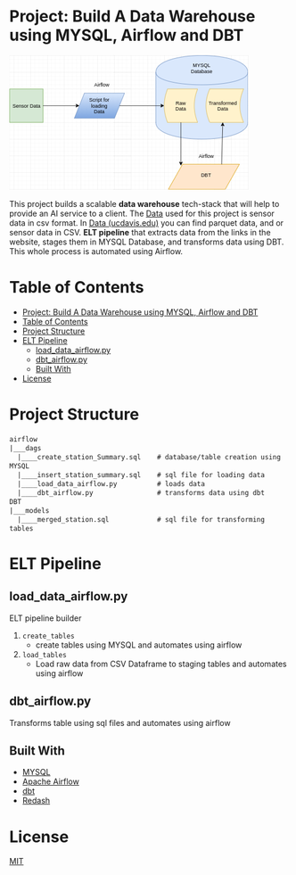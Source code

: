 # Project: Build A Data Warehouse using MYSQL, Airflow and DBT

![](image/Flow_Diagram.png)

This project builds a scalable **data warehouse** tech-stack that will help to provide an AI service to a client. The [Data](https://anson.ucdavis.edu/~clarkf/) used for this project is sensor data in csv format. In [Data (ucdavis.edu)](https://anson.ucdavis.edu/~clarkf/) you can find parquet data, and or sensor data in CSV. **ELT pipeline** that extracts data from the links in the website, stages them in MYSQL Database, and transforms data using DBT. This whole process is automated using Airflow. 

# Table of Contents
- [Project: Build A Data Warehouse using MYSQL, Airflow and DBT](#project-build-a-data-warehouse-using-mysql-airflow-and-dbt)
- [Table of Contents](#table-of-contents)
- [Project Structure](#project-structure)
- [ELT Pipeline](#elt-pipeline)
  - [load_data_airflow.py](#load_data_airflowpy)
  - [dbt_airflow.py](#dbt_airflowpy)
  - [Built With](#built-with)
- [License](#license)

# Project Structure

```
airflow
|___dags
  |____create_station_Summary.sql    # database/table creation using MYSQL
  |____insert_station_summary.sql    # sql file for loading data
  |____load_data_airflow.py          # loads data 
  |____dbt_airflow.py                # transforms data using dbt 
DBT
|___models
  |____merged_station.sql            # sql file for transforming tables
```


# ELT Pipeline
## load_data_airflow.py
ELT pipeline builder

1. `create_tables`
	* create tables using MYSQL and automates using airflow
2. `load_tables`
	* Load raw data from CSV Dataframe to  staging tables and automates using airflow

## dbt_airflow.py
Transforms table using sql files and automates using airflow

## Built With

* [MYSQL](https://www.mysql.com/)
* [Apache Airflow](https://airflow.apache.org/)
* [dbt](https://www.getdbt.com/)
* [Redash](https://redash.io/)

# License
[MIT](https://github.com/nebasam/Data-Warehouse-using-MYSQL)

